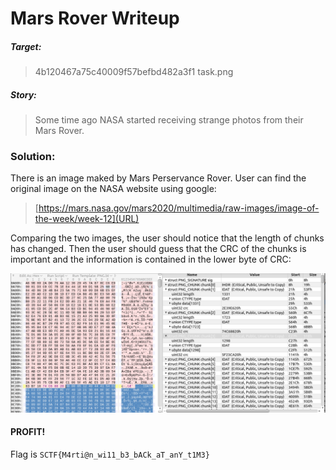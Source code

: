 Mars Rover Writeup
===

##### Target:
> 4b120467a75c40009f57befbd482a3f1  task.png

##### Story:
> Some time ago NASA started receiving strange photos from their Mars Rover.

### Solution:
There is an image maked by Mars Perservance Rover. User can find the original image on the NASA website using google:
> [https://mars.nasa.gov/mars2020/multimedia/raw-images/image-of-the-week/week-12](URL)

Comparing the two images, the user should notice that the length of chunks has changed.
Then the user should guess that the CRC of the chunks is important and the information is contained in the lower byte of CRC:

![image0001](image0001.png)

#### PROFIT!
Flag is `SCTF{M4rti@n_wi11_b3_bACk_aT_anY_t1M3}`
